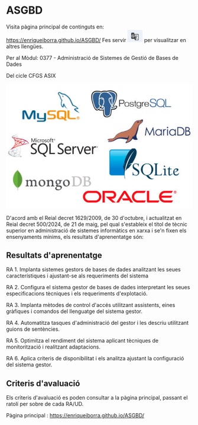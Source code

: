 # ASGBD

Visita pàgina principal de continguts en:  https://enriqueiborra.github.io/ASGBD/ 
Fes servir ![traductor](docs/imgs/icono-trad-google.png) per visualitzar en altres llengües.

Per al Mòdul: 0377 - Administració de Sistemes de Gestió de Bases de Dades

Del cicle CFGS ASIX

![CID](docs/imgs/sistemas-GBD.jpg)

D'acord amb el Reial decret 1629/2009, de 30 d'octubre, i actualitzat en Reial decret 500/2024, de 21 de maig, 
pel qual s'estableix el títol de tècnic superior en administració de sistemes informàtics en xarxa i 
se'n fixen els ensenyaments mínims, els resultats d'aprenentatge són:
## Resultats d'aprenentatge
RA 1. Implanta sistemes gestors de bases de dades analitzant les seues característiques i ajustant-se als requeriments del sistema

RA 2. Configura el sistema gestor de bases de dades interpretant les seues especificacions tècniques i els requeriments d'explotació.

RA 3. Implanta mètodes de control d'accés utilitzant assistents, eines gràfiques i comandos del llenguatge del sistema gestor.

RA 4. Automatitza tasques d'administració del gestor i les descriu utilitzant guions de sentències.

RA 5. Optimitza el rendiment del sistema aplicant tècniques de monitorització i realitzant adaptacions.

RA 6. Aplica criteris de disponibilitat i els analitza ajustant la configuració del sistema gestor.

## Criteris d'avaluació
Els criteris d'avaluació es poden consultar a la pàgina principal, passant el ratolí per sobre de cada RA/UD.

Pàgina principal :  https://enriqueiborra.github.io/ASGBD/ 




